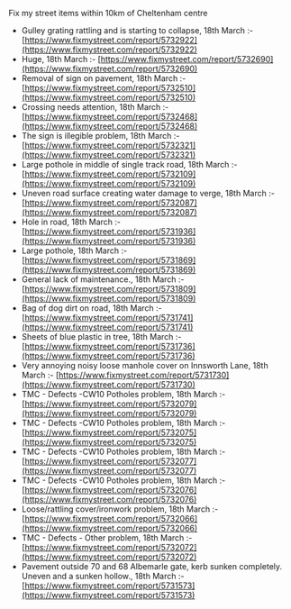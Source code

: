 Fix my street items within 10km of Cheltenham centre

<!-- fix_marker starts -->

- Gulley grating rattling and is starting to collapse, 18th March :- [https://www.fixmystreet.com/report/5732922](https://www.fixmystreet.com/report/5732922)
- Huge, 18th March :- [https://www.fixmystreet.com/report/5732690](https://www.fixmystreet.com/report/5732690)
- Removal of sign on pavement, 18th March :- [https://www.fixmystreet.com/report/5732510](https://www.fixmystreet.com/report/5732510)
- Crossing needs attention, 18th March :- [https://www.fixmystreet.com/report/5732468](https://www.fixmystreet.com/report/5732468)
- The sign is illegible problem, 18th March :- [https://www.fixmystreet.com/report/5732321](https://www.fixmystreet.com/report/5732321)
- Large pothole in middle of single track road, 18th March :- [https://www.fixmystreet.com/report/5732109](https://www.fixmystreet.com/report/5732109)
- Uneven road surface creating water damage to verge, 18th March :- [https://www.fixmystreet.com/report/5732087](https://www.fixmystreet.com/report/5732087)
- Hole in road, 18th March :- [https://www.fixmystreet.com/report/5731936](https://www.fixmystreet.com/report/5731936)
- Large pothole, 18th March :- [https://www.fixmystreet.com/report/5731869](https://www.fixmystreet.com/report/5731869)
- General lack of maintenance., 18th March :- [https://www.fixmystreet.com/report/5731809](https://www.fixmystreet.com/report/5731809)
- Bag of dog dirt on road, 18th March :- [https://www.fixmystreet.com/report/5731741](https://www.fixmystreet.com/report/5731741)
- Sheets of blue plastic in tree, 18th March :- [https://www.fixmystreet.com/report/5731736](https://www.fixmystreet.com/report/5731736)
- Very annoying noisy loose manhole cover on Innsworth Lane, 18th March :- [https://www.fixmystreet.com/report/5731730](https://www.fixmystreet.com/report/5731730)
- TMC - Defects -CW10 Potholes problem, 18th March :- [https://www.fixmystreet.com/report/5732079](https://www.fixmystreet.com/report/5732079)
- TMC - Defects -CW10 Potholes problem, 18th March :- [https://www.fixmystreet.com/report/5732075](https://www.fixmystreet.com/report/5732075)
- TMC - Defects -CW10 Potholes problem, 18th March :- [https://www.fixmystreet.com/report/5732077](https://www.fixmystreet.com/report/5732077)
- TMC - Defects -CW10 Potholes problem, 18th March :- [https://www.fixmystreet.com/report/5732076](https://www.fixmystreet.com/report/5732076)
- Loose/rattling cover/ironwork problem, 18th March :- [https://www.fixmystreet.com/report/5732066](https://www.fixmystreet.com/report/5732066)
- TMC - Defects - Other problem, 18th March :- [https://www.fixmystreet.com/report/5732072](https://www.fixmystreet.com/report/5732072)
- Pavement outside 70 and 68 Albemarle gate, kerb sunken completely. Uneven and a sunken hollow., 18th March :- [https://www.fixmystreet.com/report/5731573](https://www.fixmystreet.com/report/5731573)

<!-- fix_marker ends -->